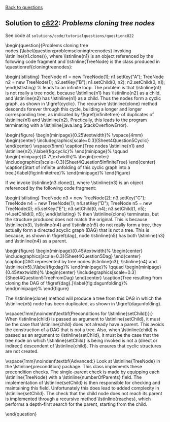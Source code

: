 [Back to questions](../README.md)

## Solution to [c822](../questions/c822): *Problems cloning tree nodes*

See code at `solutions/code/tutorialquestions/questionc822`


\begin{question}{Problems cloning tree nodes.}\label{question:problemscloningtreenodes}
Invoking \lstinline{n1.clone()}, where \lstinline{n1} is an object referenced by the following code
fragment and \lstinline{TreeNode} is the class produced in \questionref{cloningtreenodes}:

\begin{lstlisting}
TreeNode<String> n1 = new TreeNode<String>(1);
n1.setKey("A");
TreeNode<String> n2 = new TreeNode<String>(1);
n2.setKey("B");
n1.setChild(0, n2);
n2.setChild(0, n1);
\end{lstlisting}
%
leads to an infinite loop.  The problem is that \lstinline{n1} is not really a tree node, because \lstinline{n1} has \lstinline{n2} as a child, and
\lstinline{n2} has \lstinline{n1} as a child.  Thus the nodes form a cyclic graph, as shown in \figref{cyclic}.  The recursive \lstinline{clone} method descends forever through this cycle,
building a longer and longer corresponding tree, as indicated by \figref{infinitetree} of duplicates of \lstinline{n1} and \lstinline{n2}.
Practically, this leads to the program terminating with a \lstinline{java.lang.StackOverflowError}.

\begin{figure}
\begin{minipage}{0.25\textwidth}%
\vspace{4mm}
\begin{center}
\includegraphics[scale=0.3]{Sheet4Question5Cyclic}
\end{center}
\vspace{5mm}
\caption{Tree nodes \lstinline{n1} and \lstinline{n2}.}\label{fig:cyclic}%
\end{minipage}%
\qquad
\begin{minipage}{0.7\textwidth}%
\begin{center}
\includegraphics[scale=0.3]{Sheet4Question5InfiniteTree}
\end{center}
\caption{Start of infinite unfolding of this cyclic graph into a tree.}\label{fig:infinitetree}%
\end{minipage}%
\end{figure}

If we invoke \lstinline{n3.clone()}, where \lstinline{n3} is an object referenced by the following code
fragment:	
		
\begin{lstlisting}
TreeNode<String> n3 = new TreeNode<String>(2);
n3.setKey("C");
TreeNode<String> n4 = new TreeNode<String>(1);
n4.setKey("D");
TreeNode<String> n5 = new TreeNode<String>(0);
n5.setKey("E");
n3.setChild(0, n4);
n3.setChild(1, n5);
n4.setChild(0, n5);
\end{lstlisting}
%
then \lstinline{clone} terminates, but the structure produced does not match the original.  This is because
\lstinline{n3}, \lstinline{n4} and \lstinline{n5} do not really form a tree, they actually form a directed
acyclic graph (DAG) that is not a tree.  This is because, as shown in \figref{dag}, node \lstinline{n5} has both
\lstinline{n3} and \lstinline{n4} as a parent.

\begin{figure}
\begin{minipage}{0.45\textwidth}%
\begin{center}
\includegraphics[scale=0.3]{Sheet4Question5Dag}
\end{center}
\caption{DAG represented by tree nodes \lstinline{n3}, \lstinline{n4} and \lstinline{n5}.}\label{fig:dag}%
\end{minipage}%
\qquad
\begin{minipage}{0.45\textwidth}%
\begin{center}
\includegraphics[scale=0.3]{Sheet4Question5TreeFromDag}
\end{center}
\caption{Tree resulting from cloning the DAG of \figref{dag}.}\label{fig:dagunfolding}%
\end{minipage}%
\end{figure}


The \lstinline{clone} method will produce a tree from this DAG in which the \lstinline{n5} node has been duplicated,
as shown in \figref{dagunfolding}.

\vspace{1mm}\noindent\textbf{Preconditions for \lstinline{setChild()}:}  When \lstinline{child} is passed as argument
to \lstinline{setChild}, it must be the case that \lstinline{child} does not already have a parent.  This avoids the
construction of a DAG that is not a tree.  Also, when \lstinline{child} is passed as an argument to \lstinline{setChild},
it must be the case that the tree node on which \lstinline{setChild} is being invoked is not a (direct or indirect)
descendent of \lstinline{child}.  This ensures that cyclic structures are not created.

\vspace{1mm}\noindent\textbf{Advanced:} Look at \lstinline{TreeNode} in the \lstinline{precondition} package.  This class implements these precondition checks.
The single-parent check is made by equipping each \lstinline{TreeNode} with a \lstinline{numberOfParents} field.  The
implementation of \lstinline{setChild} is then responsible for checking and maintaining this field.  Unfortunately this
does lead to added complexity in \lstinline{setChild}.  The check that the child node does not reach its parent is
implemented through a recursive method \lstinline{reaches}, which performs a depth-first search for the parent, starting from the child.

\end{question}
